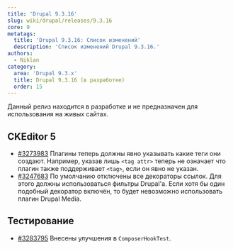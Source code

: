 ```yaml
---
title: 'Drupal 9.3.16'
slug: wiki/drupal/releases/9.3.16
core: 9
metatags:
  title: 'Drupal 9.3.16: Список изменений'
  description: 'Список изменений Drupal 9.3.16.'
authors:
  - Niklan
category:
  area: 'Drupal 9.3.x'
  title: Drupal 9.3.16 (в разработке)
  order: 15
---
```


<Aside type="warning">

Данный релиз находится в разработке и не предназначен для использования на живых сайтах.

</Aside>

## CKEditor 5

- [#3273983](https://www.drupal.org/node/3273983) Плагины теперь должны явно указывать какие теги они создают. Например, указав лишь `<tag attr>` теперь не означает что плагин также поддерживает `<tag>`, если он явно не указан.
- [#3247683](https://www.drupal.org/node/3247683) По умолчанию отключены все декораторы ссылок. Для этого должны использоваться фильтры Drupal'а. Если хотя бы один подобный декоратор включён, то будет невозможно использовать плагин Drupal Media.

## Тестирование

- [#3283795](https://www.drupal.org/node/3283795) Внесены улучшения в `ComposerHookTest`.